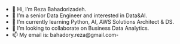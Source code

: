 - 👋 Hi, I’m Reza Bahadorizadeh.
- 👀 I’m a senior Data Engineer and interested in Data&AI.
- 🌱 I’m currently learning Python, AI, AWS Solutions Architect & DS.
- 💞️ I’m looking to collaborate on Business Data Analytics.
- 📫 My email is: bahadory.reza@gmail.com-

<!---
RezaBahadori57/RezaBahadori57 is a ✨ special ✨ repository because its `README.md` (this file) appears on your GitHub profile.
You can click the Preview link to take a look at your changes.
--->
